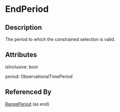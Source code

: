 
# EndPeriod





## Description

The period to which the constrained selection is valid.


## Attributes

isInclusive: bool

period: ObservationalTimePeriod





## Referenced By

[RangePeriod](RangePeriod.md) (as end)


